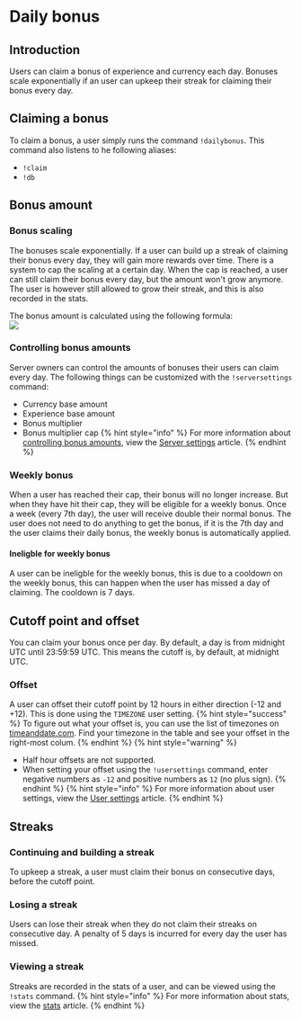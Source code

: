 # Daily bonus

## Introduction
Users can claim a bonus of experience and currency each day. Bonuses scale exponentially if an user can upkeep their streak for claiming their bonus every day.

## Claiming a bonus
To claim a bonus, a user simply runs the command `!dailybonus`.
This command also listens to he following aliases:
* `!claim`
* `!db`

## Bonus amount
### Bonus scaling
The bonuses scale exponentially. If a user can build up a streak of claiming their bonus every day, they will gain more rewards over time.
There is a system to cap the scaling at a certain day. When the cap is reached, a user can still claim their bonus every day, but the amount won't grow anymore. The user is however still allowed to grow their streak, and this is also recorded in the stats.

The bonus amount is calculated using the following formula:  
![](https://i.imgur.com/ZRjexJ3.png)

### Controlling bonus amounts
Server owners can control the amounts of bonuses their users can claim every day. The following things can be customized with the `!serversettings` command:
* Currency base amount
* Experience base amount
* Bonus multiplier
* Bonus multiplier cap
{% hint style="info" %}
For more information about [controlling bonus amounts](/Features/server-settings.md#daily-bonus), view the [Server settings](/Features/server-settings.md) article.
{% endhint %}

### Weekly bonus
When a user has reached their cap, their bonus will no longer increase. But when they have hit their cap, they will be eligible for a weekly bonus. Once a week (every 7th day), the user will receive double their normal bonus. 
The user does not need to do anything to get the bonus, if it is the 7th day and the user claims their daily bonus, the weekly bonus is automatically applied.

#### Ineligble for weekly bonus
A user can be ineligble for the weekly bonus, this is due to a cooldown on the weekly bonus, this can happen when the user has missed a day of claiming. The cooldown is 7 days.

## Cutoff point and offset
You can claim your bonus once per day. By default, a day is from midnight UTC until 23:59:59 UTC. This means the cutoff is, by default, at midnight UTC.

### Offset
A user can offset their cutoff point by 12 hours in either direction (-12 and +12). This is done using the `TIMEZONE` user setting.
{% hint style="success" %}
To figure out what your offset is, you can use the list of timezones on [timeanddate.com](https://www.timeanddate.com/time/zones/). Find your timezone in the table and see your offset in the right-most colum.
{% endhint %}
{% hint style="warning" %}
* Half hour offsets are not supported.
* When setting your offset using the `!usersettings` command, enter negative numbers as `-12` and positive numbers as `12` (no plus sign).
{% endhint %}
{% hint style="info" %}
For more information about user settings, view the [User settings](/Features/user-settings.md) article.
{% endhint %}

## Streaks
### Continuing and building a streak
To upkeep a streak, a user must claim their bonus on consecutive days, before the cutoff point.

### Losing a streak
Users can lose their streak when they do not claim their streaks on consecutive day. A penalty of 5 days is incurred for every day the user has missed.

### Viewing a streak
Streaks are recorded in the stats of a user, and can be viewed using the `!stats` command.
{% hint style="info" %}
For more information about stats, view the [stats](/Features/stats.md) article.
{% endhint %}
